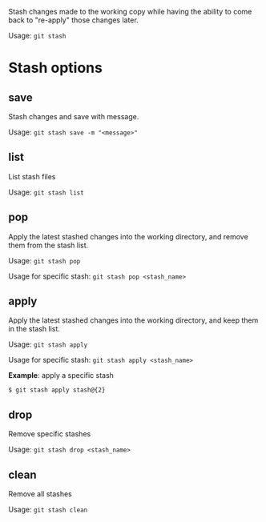 Stash changes made to the working copy while having the ability to come back to "re-apply" those changes later.

Usage: `git stash`

# Stash options

## save
Stash changes and save with message.

Usage: `git stash save -m "<message>"`


## list
List stash files

Usage: `git stash list`


## pop
Apply the latest stashed changes into the working directory, and remove them from the stash list.

Usage: `git stash pop`

Usage for specific stash: `git stash pop <stash_name>`


## apply
Apply the latest stashed changes into the working directory, and keep them in the stash list.

Usage: `git stash apply`

Usage for specific stash: `git stash apply <stash_name>`

**Example**: apply a specific stash
```shell
$ git stash apply stash@{2}
```

## drop
Remove specific stashes

Usage: `git stash drop <stash_name>`


## clean
Remove all stashes

Usage: `git stash clean`